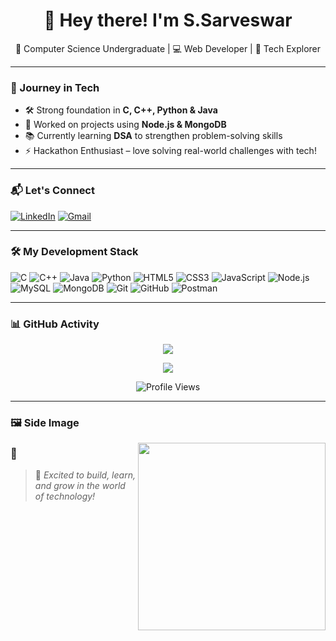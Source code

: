 <h1 align="center">👋 Hey there! I'm S.Sarveswar</h1>
<p align="center">
  🚀 Computer Science Undergraduate | 💻 Web Developer | 🎯 Tech Explorer
</p>

---

### 🚀 Journey in Tech
- 🛠️ Strong foundation in **C, C++, Python & Java**
- 🔗 Worked on projects using **Node.js & MongoDB**
- 📚 Currently learning **DSA** to strengthen problem-solving skills
- ⚡ Hackathon Enthusiast – love solving real-world challenges with tech!

---

### 📬 Let's Connect

[![LinkedIn](https://img.shields.io/badge/LinkedIn-blue?logo=linkedin&logoColor=white)](https://www.linkedin.com/in/sarveswar/)
[![Gmail](https://img.shields.io/badge/Gmail-red?logo=gmail&logoColor=white)](shsarveswar@gmail.com)

---

### 🛠️ My Development Stack

![C](https://img.shields.io/badge/-C-00599C?logo=c&logoColor=white)
![C++](https://img.shields.io/badge/-C++-00599C?logo=c%2B%2B&logoColor=white)
![Java](https://img.shields.io/badge/-Java-007396?logo=java&logoColor=white)
![Python](https://img.shields.io/badge/-Python-3776AB?logo=python&logoColor=white)
![HTML5](https://img.shields.io/badge/-HTML5-E34F26?logo=html5&logoColor=white)
![CSS3](https://img.shields.io/badge/-CSS3-1572B6?logo=css3&logoColor=white)
![JavaScript](https://img.shields.io/badge/-JavaScript-F7DF1E?logo=javascript&logoColor=black)
![Node.js](https://img.shields.io/badge/-Node.js-339933?logo=node.js&logoColor=white)
![MySQL](https://img.shields.io/badge/-MySQL-4479A1?logo=mysql&logoColor=white)
![MongoDB](https://img.shields.io/badge/-MongoDB-47A248?logo=mongodb&logoColor=white)
![Git](https://img.shields.io/badge/-Git-F05032?logo=git&logoColor=white)
![GitHub](https://img.shields.io/badge/-GitHub-181717?logo=github&logoColor=white)
![Postman](https://img.shields.io/badge/-Postman-FF6C37?logo=postman&logoColor=white)



---

### 📊 GitHub Activity

<!-- GitHub Stats -->
<p align="center">
  <img src="https://github-readme-streak-stats.herokuapp.com/?user=your-username&theme=tokyonight" />
</p>

<!-- GitHub Languages Pie Chart -->
<p align="center">
  <img src="https://github-readme-stats.vercel.app/api/top-langs/?username=your-username&layout=pie&theme=tokyonight" />
</p>

<!-- GitHub Profile Views -->
<p align="center">
  <img src="https://komarev.com/ghpvc/?username=your-username&color=blue" alt="Profile Views" />
</p>

---

### 🖼️ Side Image

<img align="right" src="https://github.com/yourusername/yourrepo/blob/main/your-image.png" width="300"/>

### 🌟
> 🚀 *Excited to build, learn, and grow in the world of technology!*

